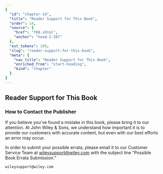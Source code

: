 ```yaml
---
{
  "id": "chapter-14",
  "title": "Reader Support for This Book",
  "order": 14,
  "source": {
    "href": "f08.xhtml",
    "anchor": "head-2-387"
  },
  "est_tokens": 109,
  "slug": "reader-support-for-this-book",
  "meta": {
    "nav_title": "Reader Support for This Book",
    "enriched_from": "start-heading",
    "kind": "chapter"
  }
}
---
```

## Reader Support for This Book

### How to Contact the Publisher

If you believe you've found a mistake in this book, please bring it to our attention. At John Wiley & Sons, we understand how important it is to provide our customers with accurate content, but even with our best efforts an error may occur.

In order to submit your possible errata, please email it to our Customer Service Team at wileysupport@wiley.com with the subject line “Possible Book Errata Submission.”

`wileysupport@wiley.com`
